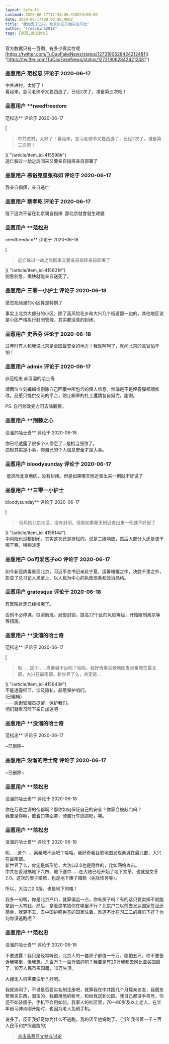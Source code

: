 ```yaml
---
layout: default
Lastmod: 2020-06-17T17:54:06.310874+00:00
date: 2020-06-17T00:00:00.000Z
title: "犹如鬼子进村，北京小区开始只进不出"
author: "freechina2018"
tags: [新冠,武汉肺炎]
---
```


官方数据只有一百例，有多少真实性呢  
[https://twitter.com/TuCaoFakeNews/status/1273190628424212481]( "https://twitter.com/TuCaoFakeNews/status/1273190628424212481")

            
### 品葱用户 **范松忠** 评论于 2020-06-17
        
中共进村，太好了！  
看起来，慈习老佛爷又要西逃了，已经2次了，准备第三次吧！
        


            
### 品葱用户 **needfreedom 
范松忠** 评论于 2020-06-17
        
[

> 中共进村，太好了！看起来，慈习老佛爷又要西逃了，已经2次了，准备第三次吧！

]( "/article/item_id-415598#")  
逃亡躲过一劫之后回来又要亲自指挥亲自部署了
        


            
### 品葱用户 **恶俗克星张祥如** 评论于 2020-06-17
        
我亲自指挥，亲自逃亡
        


            
### 品葱用户 **蔡孝乾** 评论于 2020-06-17
        
陛下這次不留在北京親自指揮  那北京就會發生政變
        


            
### 品葱用户 **范松忠 
needfreedom** 评论于 2020-06-18
        
[

> 逃亡躲过一劫之后回来又要亲自指挥亲自部署了

]( "/article/item_id-415601#")  
别急别急，很快就能亲自送死了。
        


            
### 品葱用户 **三零一小护士** 评论于 2020-06-18
        
感觉视频里的小区算是特例了  
  
事实上北京大部分的小区，除了高风险花乡和大兴几个街道那一边的，其他地区说是小区严格执行封闭管理，其实都没真的封闭。
        


            
### 品葱用户 **史蒂芬** 评论于 2020-06-18
        
过年时有人和我说北京是全国最安全的地方！我就呵呵了，就问北京的高官怕不怕！
        


            
### 品葱用户 **admin** 评论于 2020-06-17
        
@范松忠 @沒溜的哈士奇  
  
請兩位立刻編輯或刪除自己回覆中所包含的個人信息。無論是不是煙霧彈都請修改。品蔥只提供交流的平台，防止網軍的社工還請各自努力，謝謝。  
  
PS. 自行修改完方可去除觀察。
        


            
### 品葱用户 **荆棘之心 
没溜的哈士奇** 评论于 2020-06-18
        
你已经透露了很多个人信息了...是相当细致了。  
违规其实是小事，你自己的个人信息安全才是大事。
        


            
### 品葱用户 **bloodysunday** 评论于 2020-06-17
        
 低风险北京地区，没有封闭。但是如果哪天附近查出来一例就不好说了
        


            
### 品葱用户 **三零一小护士 
bloodysunday** 评论于 2020-06-17
        
[

>  低风险北京地区，没有封闭。但是如果哪天附近查出来一例就不好说了

]( "/article/item_id-415614#")  
中风险也没都封闭。其实这次还是挺松的。说是二级响应，然后大部分人还是该干嘛干嘛，特别淡定
        


            
### 品葱用户 **Oo可爱包子oO** 评论于 2020-06-17
        
如今新冠病毒重现北京，习近平总书记亲赴宁夏，运筹帷幄之中，决胜千里之外，彰显了总书记人民至上、以人民为中心的执政信条和政治品格。
        


            
### 品葱用户 **gratesque** 评论于 2020-06-18
        
有医院肯定已经挤爆了。  
  
否则不必停课，取消航班，局部封锁，提高22个区的风险等级，开始限制离京等等措施。
        


            
### 品葱用户 **没溜的哈士奇 
范松忠** 评论于 2020-06-17
        
[

> 呃……这个……离秦城不远吧？哈哈，我好奇看谷歌地图发现秦城在最北部，大兴在最南部。新世界了么，肯定是...

]( "/article/item_id-415643#")  
不能透露细节，涉及隐私，品葱保护咱们。  
(已編輯）  
——感谢管理员提醒，保护我们。  
咱们就看习陛下亲自加速吧
        


            
### 品葱用户 **没溜的哈士奇 
范松忠** 评论于 2020-06-17
        
~已删除~
        


            
### 品葱用户 **没溜的哈士奇** 评论于 2020-06-17
        
~已删除~
        


            
### 品葱用户 **范松忠 
没溜的哈士奇** 评论于 2020-06-18
        
你在万恶之源的帝都啊？那你如何保证自己的安全？你家会被敲门吗？  
我要是你啊，戴着口罩面罩，骑自行车逃跑吧，唉。
        


            
### 品葱用户 **范松忠 
没溜的哈士奇** 评论于 2020-06-18
        
呃……这个……离秦城不远吧？哈哈，我好奇看谷歌地图发现秦城在最北部，大兴在最南部。  
新世界了么，肯定是新形势，大沽口2.0也是隐性的，比如网络攻击。  
中共在香港搞地下六四、地下送中……在大陆已经开始了地下文革，也就是文革2.0。这次的庚子赔款，也是地下庚子赔款（免除债务等）。  
  
所以，大沽口2.0版，也是地下的咯！  
  
我多一句嘴，你是北京户口，就算偏远一点，你有房子吗？有的话只要卖掉不就能拿到一大笔钱，然后，拿着这笔钱你在哪里不行？北京户口以前去发达国家签证还简单，就算不去，去中国护照免签的国家住着，难道不比在习二二的魔爪下好？为何你没逃跑呢？
        


            
### 品葱用户 **范松忠 
没溜的哈士奇** 评论于 2020-06-18
        
不要透露！我只是经常听说，北京人的一套房子都值一千万，哪怕五环，你不要告诉我哪里，但我想，几百万？一百万值的吧？我要是有20万我都去冈比亚买国籍了，10万人民币买国籍，10万生活。  
  
大疆无人机需要注册？好吧。  
  
我就纳闷了，不说是否要实名制注册吧，就算我在中共国几个月探亲访友，我朋友帮我买东西，淘宝的，我都用他的帐号，和给我送到公园。我自己都没手机号。你还不如装傻子，手机不会用如何。我家人的社区里，70～80岁及以上老人，在半年前习肺炎刚开始时，也因为老人免刷手机。  
  
说多了，反正我好奇你为什么不逃跑，我的话早他妈跑了。（当年我带着一千三百人民币和护照逃跑的）
        






> [点击品葱原文参与讨论](https://pincong.rocks/article/id-20511__sort_key-agree_count__sort-DESC?warning)

